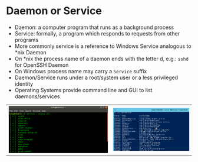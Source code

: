 # Daemon or Service

* Daemon: a computer program that runs as a background process
* Service: formally, a program which responds to requests from other programs
* More commonly service is a reference to Windows Service analogous to *nix Daemon
* On *nix the process name of a daemon ends with the letter d, e.g.: `sshd` for OpenSSH Daemon
* On Windows process name may carry a `Service` suffix
* Daemon/Service runs under a root/system user or a less privileged identity
* Operating Systems provide command line and GUI to list daemons/services

 <table border="0pxl">
  <tr>
    <td>
      <img src="../media/service-status-all.png"/>
    </td>
    <td>
       <img src="../media/get-service.png"/>
    </td>
  </tr>
</table>
